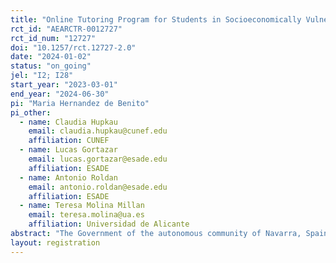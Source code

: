 ```yaml
---
title: "Online Tutoring Program for Students in Socioeconomically Vulnerable Contexts"
rct_id: "AEARCTR-0012727"
rct_id_num: "12727"
doi: "10.1257/rct.12727-2.0"
date: "2024-01-02"
status: "on_going"
jel: "I2; I28"
start_year: "2023-03-01"
end_year: "2024-06-30"
pi: "Maria Hernandez de Benito"
pi_other:
  - name: Claudia Hupkau
    email: claudia.hupkau@cunef.edu
    affiliation: CUNEF
  - name: Lucas Gortazar
    email: lucas.gortazar@esade.edu
    affiliation: ESADE
  - name: Antonio Roldan
    email: antonio.roldan@esade.edu
    affiliation: ESADE
  - name: Teresa Molina Millan
    email: teresa.molina@ua.es
    affiliation: Universidad de Alicante
abstract: "The Government of the autonomous community of Navarra, Spain, is implementing a new intensive online tutoring program for students from low socioeconomic backgrounds in the region. The program aims to improve academic outcomes in mathematics among primary and secondary education students. The online tutoring is provided by professional teachers from the Navarra educational system."
layout: registration
---
```


